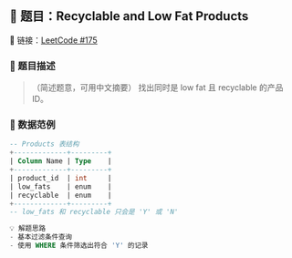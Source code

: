## 🧠 题目：Recyclable and Low Fat Products
🔗 链接：[LeetCode #175](https://leetcode.com/problems/recyclable-and-low-fat-products?envType=study-plan-v2&envId=top-sql-50)

### 🧩 题目描述
> （简述题意，可用中文摘要）
找出同时是 low fat 且 recyclable 的产品 ID。

### 🧪 数据范例
```sql
-- Products 表结构
+-------------+---------+
| Column Name | Type    |
+-------------+---------+
| product_id  | int     |
| low_fats    | enum    |
| recyclable  | enum    |
+-------------+---------+
-- low_fats 和 recyclable 只会是 'Y' 或 'N'

💡 解题思路
- 基本过滤条件查询
- 使用 WHERE 条件筛选出符合 'Y' 的记录


